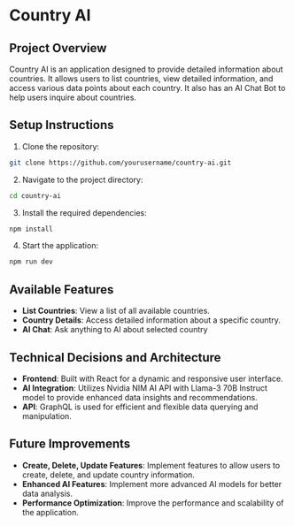 # Country AI

## Project Overview
Country AI is an application designed to provide detailed information about countries. It allows users to list countries, view detailed information, and access various data points about each country. It also has an AI Chat Bot to help users inquire about countries.

## Setup Instructions
1. Clone the repository:
  ```bash
  git clone https://github.com/yourusername/country-ai.git
  ```
2. Navigate to the project directory:
  ```bash
  cd country-ai
  ```
3. Install the required dependencies:
  ```bash
  npm install
  ```
4. Start the application:
  ```bash
  npm run dev
  ```

## Available Features
- **List Countries**: View a list of all available countries.
- **Country Details**: Access detailed information about a specific country.
- **AI Chat**: Ask anything to AI about selected country

## Technical Decisions and Architecture
- **Frontend**: Built with React for a dynamic and responsive user interface.
- **AI Integration**: Utilizes Nvidia NIM AI API with Llama-3 70B Instruct model to provide enhanced data insights and recommendations.
- **API**: GraphQL is used for efficient and flexible data querying and manipulation.

## Future Improvements
- **Create, Delete, Update Features**: Implement features to allow users to create, delete, and update country information.
- **Enhanced AI Features**: Implement more advanced AI models for better data analysis.
- **Performance Optimization**: Improve the performance and scalability of the application.
